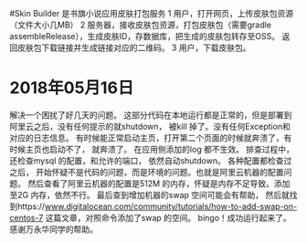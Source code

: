 #Skin Builder
是书旗小说应用皮肤打包服务
1 用户，打开网页，上传皮肤包资源（文件大小几MB）
2 服务器，接收皮肤包资源，打包皮肤包（需要gradle assembleRelease），生成皮肤ID，存数据库，把生成的皮肤包转存至OSS。
返回皮肤包下载链接并生成链接对应的二维码。
3 用户，下载皮肤包。

# 2018年05月16日
解决一个困扰了好几天的问题。  这部分代码在本地运行都是正常的，但是部署到阿里云之后，没有任何提示的就shutdown， 被kill 掉了。没有任何Exception和对应的日志信息。
 有时候能正常启动主页，打开第二个页面的时候就奔溃了，有时候主页也启动不了， 就奔溃了。
在应用侧添加的log 都不生效。
排查过程中，还检查mysql 的配置，和允许的端口， 依然自动shutdown。
各种配置都检查过之后， 开始怀疑不是代码的问题，而是环境的问题。也就是阿里云机器的配置问题。
然后查看了阿里云机器的配置是512M 的内存，怀疑是内存不足导致。添加至2G 内存，依然不行。
最后查到增加机器的swap 空间可能会有帮助， 然后就找到https://www.digitalocean.com/community/tutorials/how-to-add-swap-on-centos-7
这篇文章，对照命令添加了swap 的空间。 bingo！成功运行起来了。
感谢万永华同学的帮助。
